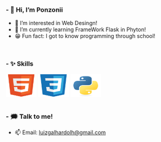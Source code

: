 ###  - 👋 Hi, I’m Ponzonii

- 👀 I’m interested in Web Desingn!
- 🌱 I’m currently learning FrameWork Flask in Phyton!
- 😁 Fun fact: I got to know programming through school!

<br>

###  - ✨ Skills
<div style="display: inline_block">
    <img align="center" alt="HTML" height="60" width="80" src="https://raw.githubusercontent.com/devicons/devicon/master/icons/html5/html5-original.svg">
  <img align="center" alt="CSS" height="60" width="80" src="https://raw.githubusercontent.com/devicons/devicon/master/icons/css3/css3-original.svg">
  <img align="center" alt="Python" height="60" width="80" src="https://raw.githubusercontent.com/devicons/devicon/master/icons/python/python-original.svg">
</div>

<br>

### - 🗯️ Talk to me!

- 📫 Email: luizgalhardolh@gmail.com
